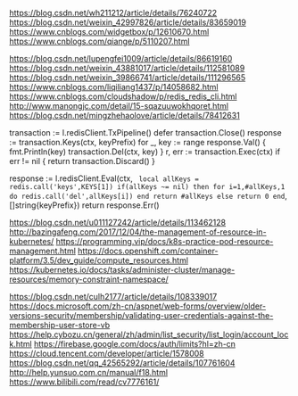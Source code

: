 https://blog.csdn.net/wh211212/article/details/76240722
https://blog.csdn.net/weixin_42997826/article/details/83659019
https://www.cnblogs.com/widgetbox/p/12610670.html
https://www.cnblogs.com/qiange/p/5110207.html




https://blog.csdn.net/lupengfei1009/article/details/86619160
https://blog.csdn.net/weixin_43881017/article/details/112581089
https://blog.csdn.net/weixin_39866741/article/details/111296565
https://www.cnblogs.com/liqiliang1437/p/14058682.html
https://www.cnblogs.com/cloudshadow/p/redis_redis_cli.html
http://www.manongjc.com/detail/15-sqazuuwokhqoret.html
https://blog.csdn.net/mingzhehaolove/article/details/78412631



transaction := l.redisClient.TxPipeline()
defer transaction.Close()
response := transaction.Keys(ctx, keyPrefix)
for _, key := range response.Val() {
	fmt.Println(key)
	transaction.Del(ctx, key)
}
r, err := transaction.Exec(ctx)
if err != nil {
	return transaction.Discard()
}



response := l.redisClient.Eval(ctx, `
local allKeys = redis.call('keys',KEYS[1])
if(allKeys ~= nil) then
	for i=1,#allKeys,1 do
			redis.call('del',allKeys[i])
	end
	return #allKeys
else
	return 0
end`, []string{keyPrefix})
return response.Err()




https://blog.csdn.net/u011127242/article/details/113462128
http://bazingafeng.com/2017/12/04/the-management-of-resource-in-kubernetes/
https://programming.vip/docs/k8s-practice-pod-resource-management.html
https://docs.openshift.com/container-platform/3.5/dev_guide/compute_resources.html
https://kubernetes.io/docs/tasks/administer-cluster/manage-resources/memory-constraint-namespace/




https://blog.csdn.net/culh2177/article/details/108339017
https://docs.microsoft.com/zh-cn/aspnet/web-forms/overview/older-versions-security/membership/validating-user-credentials-against-the-membership-user-store-vb
https://help.cybozu.cn/general/zh/admin/list_security/list_login/account_lock.html
https://firebase.google.com/docs/auth/limits?hl=zh-cn
https://cloud.tencent.com/developer/article/1578008
https://blog.csdn.net/qq_42565292/article/details/107761604
http://help.yunsuo.com.cn/manual/f18.html
https://www.bilibili.com/read/cv7776161/
